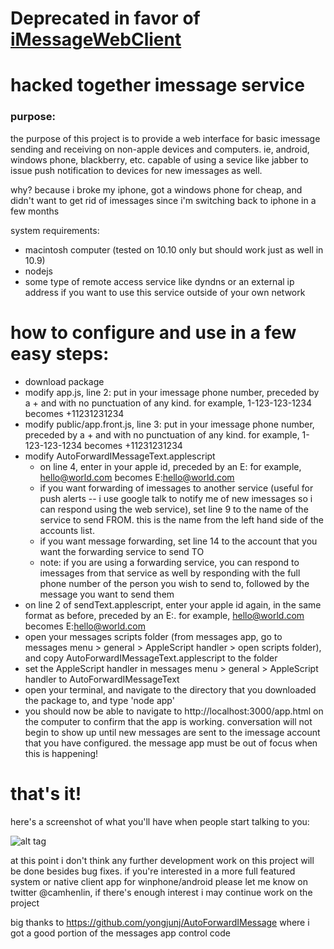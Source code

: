 # Deprecated in favor of [iMessageWebClient](https://github.com/CamHenlin/iMessageWebClient)

hacked together imessage service
===

### purpose:

the purpose of this project is to provide a web interface for basic imessage sending and receiving on non-apple devices and computers. ie, android, windows phone, blackberry, etc. capable of using a sevice like jabber to issue push notification to devices for new imessages as well.

why? because i broke my iphone, got a windows phone for cheap, and didn't want to get rid of imessages since i'm switching back to iphone in a few months

system requirements:
- macintosh computer (tested on 10.10 only but should work just as well in 10.9)
- nodejs
- some type of remote access service like dyndns or an external ip address if you want to use this service outside of your own network

how to configure and use in a few easy steps:
==

- download package
- modify app.js, line 2: put in your imessage phone number, preceded by a + and with no punctuation of any kind. for example, 1-123-123-1234 becomes +11231231234
- modify public/app.front.js, line 3: put in your imessage phone number, preceded by a + and with no punctuation of any kind. for example, 1-123-123-1234 becomes +11231231234
- modify AutoForwardIMessageText.applescript
	- on line 4, enter in your apple id, preceded by an E: for example, hello@world.com becomes E:hello@world.com
	- if you want forwarding of imessages to another service (useful for push alerts -- i use google talk to notify me of new imessages so i can respond using the web service), set line 9 to the name of the service to send FROM. this is the name from the left hand side of the accounts list.
	- if you want message forwarding, set line 14 to the account that you want the forwarding service to send TO
	- note: if you are using a forwarding service, you can respond to imessages from that service as well by responding with the full phone number of the person you wish to send to, followed by the message you want to send them
- on line 2 of sendText.applescript, enter your apple id again, in the same format as before, preceded by an E:. for example, hello@world.com becomes E:hello@world.com
- open your messages scripts folder (from messages app, go to messages menu > general > AppleScript handler > open scripts folder), and copy AutoForwardIMessageText.applescript to the folder
- set the AppleScript handler in messages menu > general > AppleScript handler to AutoForwardIMessageText
- open your terminal, and navigate to the directory that you downloaded the package to, and type 'node app'
- you should now be able to navigate to http://localhost:3000/app.html on the computer to confirm that the app is working. conversation will not begin to show up until new messages are sent to the imessage account that you have configured. the message app must be out of focus when this is happening!

that's it!
=

here's a screenshot of what you'll have when people start talking to you:

![alt tag](http://i.imgur.com/h7svTVs.jpg)

at this point i don't think any further development work on this project will be done besides bug fixes. if you're interested in a more full featured system or native client app for winphone/android please let me know on twitter @camhenlin, if there's enough interest i may continue work on the project


big thanks to https://github.com/yongjunj/AutoForwardIMessage where i got a good portion of the messages app control code
